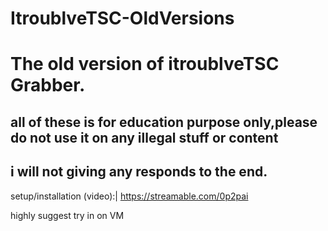 # ItroublveTSC-OldVersions
# The old version of itroublveTSC Grabber.


## all of these is for education purpose only,please do not use it on any illegal stuff or content
## i will not giving any responds to the end.

setup/installation (video):|
https://streamable.com/0p2pai

highly suggest try in on VM

